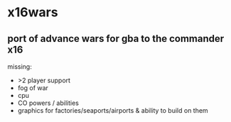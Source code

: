 # x16wars

## port of advance wars for gba to the commander x16 

missing:
- \>2 player support
- fog of war
- cpu
- CO powers / abilities
- graphics for factories/seaports/airports & ability to build on them
